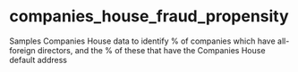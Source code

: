 # companies_house_fraud_propensity
Samples Companies House data to identify % of companies which have all-foreign directors, and the % of these that have the Companies House default address

